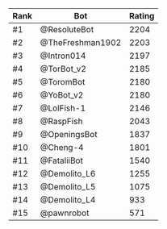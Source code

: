 Rank|Bot|Rating
---|---|---
#1|@ResoluteBot|2204
#2|@TheFreshman1902|2203
#3|@Intron014|2197
#4|@TorBot_v2|2185
#5|@ToromBot|2180
#6|@YoBot_v2|2180
#7|@LolFish-1|2146
#8|@RaspFish|2043
#9|@OpeningsBot|1837
#10|@Cheng-4|1801
#11|@FataliiBot|1540
#12|@Demolito_L6|1255
#13|@Demolito_L5|1075
#14|@Demolito_L4|933
#15|@pawnrobot|571
